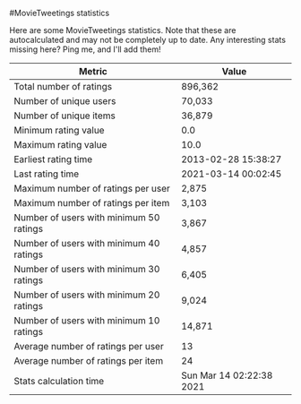 #MovieTweetings statistics

Here are some MovieTweetings statistics. Note that these are autocalculated and may not be completely up to date. Any interesting stats missing here? Ping me, and I'll add them!

Metric | Value
--- | ---
Total number of ratings                 | 896,362
Number of unique users                  | 70,033
Number of unique items                  | 36,879
Minimum rating value                    | 0.0
Maximum rating value                    | 10.0
Earliest rating time                    | 2013-02-28 15:38:27
Last rating time                        | 2021-03-14 00:02:45
Maximum number of ratings per user      | 2,875
Maximum number of ratings per item      | 3,103
Number of users with minimum 50 ratings | 3,867
Number of users with minimum 40 ratings | 4,857
Number of users with minimum 30 ratings | 6,405
Number of users with minimum 20 ratings | 9,024
Number of users with minimum 10 ratings | 14,871
Average number of ratings per user      | 13
Average number of ratings per item      | 24
Stats calculation time                  | Sun Mar 14 02:22:38 2021

